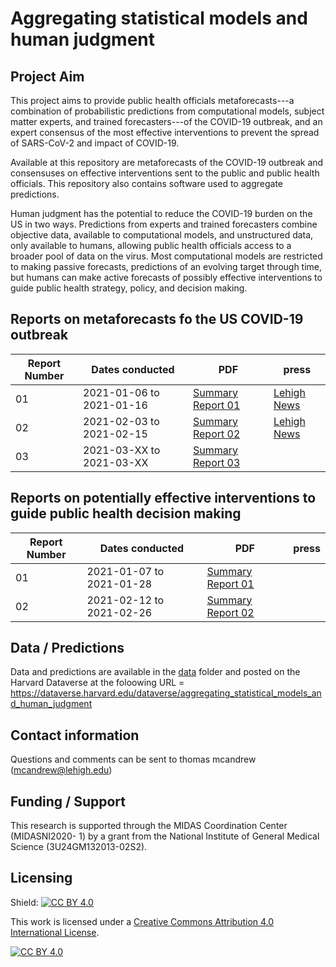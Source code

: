 # Aggregating statistical models and human judgment

## Project Aim
This project aims to provide public health officials metaforecasts---a combination of probabilistic predictions from computational models, subject matter experts, and trained forecasters---of the COVID-19 outbreak, and an expert consensus of the most effective interventions to prevent the spread of SARS-CoV-2 and impact of COVID-19.  

Available at this repository are metaforecasts of the COVID-19 outbreak and consensuses on effective interventions sent to the public and public health officials. This repository also contains software used to aggregate predictions.

Human judgment has the potential to reduce the COVID-19 burden on the US in two ways. Predictions from experts and trained forecasters combine objective data, available to computational models, and unstructured data, only available to humans, allowing public health officials access to a broader pool of data on the virus. Most computational models are restricted to making passive forecasts, predictions of an evolving target through time, but humans can make active forecasts of possibly effective interventions to guide public health strategy, policy, and decision making. 

## Reports on metaforecasts fo the US COVID-19 outbreak

Report Number | Dates conducted | PDF | press
-- | -- | --| ---
01 | 2021-01-06 to 2021-01-16 | [Summary Report 01](https://github.com/computationalUncertaintyLab/aggStatModelsAndHumanJudgment_PUBL/blob/main/summaryreports/summaryReport01/MetaandConsensusForecastOfCOVID-19Targets.pdf) | [Lehigh News](https://www2.lehigh.edu/news/forecast-25000-fewer-us-covid-deaths-if-half-the-population-initiates-vaccination-by-march-1)
02 |2021-02-03 to 2021-02-15 | [Summary Report 02](https://github.com/computationalUncertaintyLab/aggStatModelsAndHumanJudgment_PUBL/blob/main/summaryreports/summaryReport02/MetaAndConsensusForecastOfCOVID-19Targets_Feb.pdf) | [Lehigh News](https://www2.lehigh.edu/news/forecast-the-impacts-of-vaccines-and-variants-on-the-us-covid-trajectory)
03 |2021-03-XX to 2021-03-XX | [Summary Report 03](https://github.com/computationalUncertaintyLab/aggStatModelsAndHumanJudgment_PUBL/blob/main/summaryreports/summaryReport03/MetaAndConsensusForecastOfCOVID-19Targets_Mar_v0.4.pdf)|

## Reports on potentially effective interventions to guide public health decision making

Report Number | Dates conducted | PDF | press
-- | -- | --| ---
01 | 2021-01-07 to 2021-01-28 | [Summary Report 01](https://github.com/computationalUncertaintyLab/aggStatModelsAndHumanJudgment_PUBL/raw/main/OptimalActionReports/Jan2021/2021-01_OptAction.pdf)
02 |2021-02-12 to 2021-02-26 | [Summary Report 02](https://github.com/computationalUncertaintyLab/aggStatModelsAndHumanJudgment_PUBL/blob/main/OptimalActionReports/Feb2021/2021-02_OptAction.pdf)

## Data / Predictions

Data and predictions are available in the [data](https://github.com/computationalUncertaintyLab/aggStatModelsAndHumanJudgment_PUBL/tree/main/data) folder and posted on the Harvard Dataverse at the foloowing URL = https://dataverse.harvard.edu/dataverse/aggregating_statistical_models_and_human_judgment

## Contact information
Questions and comments can be sent to thomas mcandrew (mcandrew@lehigh.edu)

## Funding / Support
This research is supported through the MIDAS Coordination Center (MIDASNI2020- 1) by a grant from the National Institute of General Medical Science (3U24GM132013-02S2).

## Licensing
Shield: [![CC BY 4.0][cc-by-shield]][cc-by]

This work is licensed under a
[Creative Commons Attribution 4.0 International License][cc-by].

[![CC BY 4.0][cc-by-image]][cc-by]

[cc-by]: http://creativecommons.org/licenses/by/4.0/
[cc-by-image]: https://i.creativecommons.org/l/by/4.0/88x31.png
[cc-by-shield]: https://img.shields.io/badge/License-CC%20BY%204.0-lightgrey.svg
